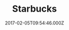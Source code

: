 ---
date: 2017-02-05T09:54:46.000Z
title: Starbucks
latitude: 52.00367816539035
longitude: 1.059144146690541
url: https://www.starbucks.co.uk
category: checkin
---